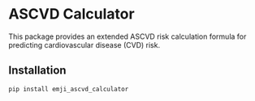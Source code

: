 # ASCVD Calculator

This package provides an extended ASCVD risk calculation formula for predicting cardiovascular disease (CVD) risk.

## Installation

```bash
pip install emji_ascvd_calculator
